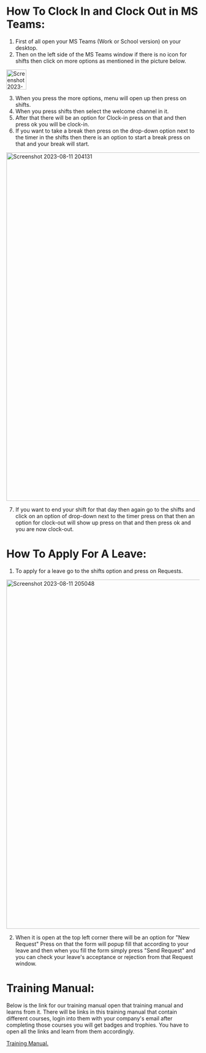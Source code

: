 # How To Clock In and Clock Out in MS Teams:
1. First of all open your MS Teams (Work or School version) on your desktop.
2. Then on the left side of the MS Teams window if there is no icon for shifts then click on more options as mentioned in the picture below.
 
<img width="52" alt="Screenshot 2023-08-11 200238" src="https://github.com/Sohaib2580/Sohaib2580/assets/133264613/5e55f908-84c2-4007-9103-4f2d271a5373">

3. When you press the more options, menu will open up then press on shifts.
4. When you press shifts then select the welcome channel in it.
5. After that there will be an option for Clock-in press on that and then press ok you will be clock-in.
6. If you want to take a break then press on the drop-down option next to the timer in the shifts then there is an option to start a break press on that and your break will start.
  
<img width="908" alt="Screenshot 2023-08-11 204131" src="https://github.com/Sohaib2580/Sohaib2580/assets/133264613/c3a3ad44-8547-4e4a-8a7f-ee395ec3f5e5">

7. If you want to end your shift for that day then again go to the shifts and click on an option of drop-down next to the timer press on that then an option for clock-out will show up press on that and then press ok and you are now clock-out.

# How To Apply For A Leave:
1. To apply for a leave go to the shifts option and press on Requests.

<img width="910" alt="Screenshot 2023-08-11 205048" src="https://github.com/Sohaib2580/Sohaib2580/assets/133264613/6c391e25-ebad-45d5-a0b4-87f57aec93de">

2. When it is open at the top left corner there will be an option for "New Request" Press on that the form will popup fill that according to your leave and then when you fill the form simply press "Send Request" and you can check your leave's acceptance or rejection from that Request window.

# Training Manual:
Below is the link for our training manual open that training manual and learns from it. There will be links in this training manual that contain different courses, login into them with your company's email after completing those courses you will get badges and trophies. You have to open all the links and learn from them accordingly.

[Training Manual.](https://reveltek.com/files/training-manual.pdf)


